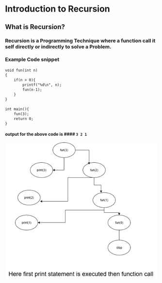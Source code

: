 # Introduction to Recursion
## What is Recursion?
### Recursion is a Programming Technique where a function call it self directly or indirectly to solve a Problem.
###

### Example Code snippet ###



```
void fun(int n)
{
    if(n > 0){
        printf("%d\n", n);
        fun(n-1);
    }
}

int main(){
    fun(3);
    return 0;
}
```
#### output for the above code is #### `3 2 1`
![Recursion Flow/ Decision Tree](./Images/example1.png "Recursion Diagram")



